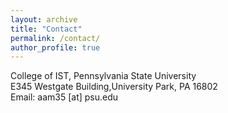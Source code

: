 ```yaml
---
layout: archive
title: "Contact"
permalink: /contact/
author_profile: true
---
```

College of IST, Pennsylvania State University<br>
E345 Westgate Building,University Park, PA 16802<br>
Email: aam35 [at] psu.edu

